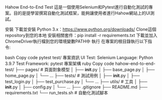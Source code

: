 Hahow End-to-End Test
這是一個使用Selenium和Pytest進行自動化測試的專案。目的是提學習撰寫自動化測試框架，能夠讓使用者進行Hahow網站上的UI測試。

安裝
下載並安裝 Python 3.x：https://www.python.org/downloads/
Clone這個repository到您的本地
安裝相關套件：pip install -r requirements.txt
下載並加入ChromeDriver執行檔到您的環境變數PATH中
執行
在專案的根目錄執行以下指令:

bash
Copy code
pytest test/
專案資訊
UI Test: Selenium
Language: Python 3.9.7
Test Framework: pytest
專案架構
ruby
Copy code
hahow-end-to-end-test/
├── pages/                  # 頁面對象模型
│   ├── __init__.py
│   ├── base_page.py
│   ├── home_page.py
│   └── ...
├── tests/                  # 測試用例
│   ├── __init__.py
│   ├── test_login.py
│   ├── test_purchase.py
│   └── ...
├── utils/                  # 工具
│   ├── __init__.py
│   ├── config.py
│   └── ...
├── .gitignore
├── README.md
├── requirements.txt
└── run_tests.sh            # 自動化測試腳本

